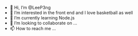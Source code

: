 - 👋 Hi, I’m @LeeP3ng
- 👀 I’m interested in the front end and I love basketball as well
- 🌱 I’m currently learning Node.js
- 💞️ I’m looking to collaborate on ...
- 📫 How to reach me ...

<!---
LeeP3ng/LeeP3ng is a ✨ special ✨ repository because its `README.md` (this file) appears on your GitHub profile.
You can click the Preview link to take a look at your changes.
--->
